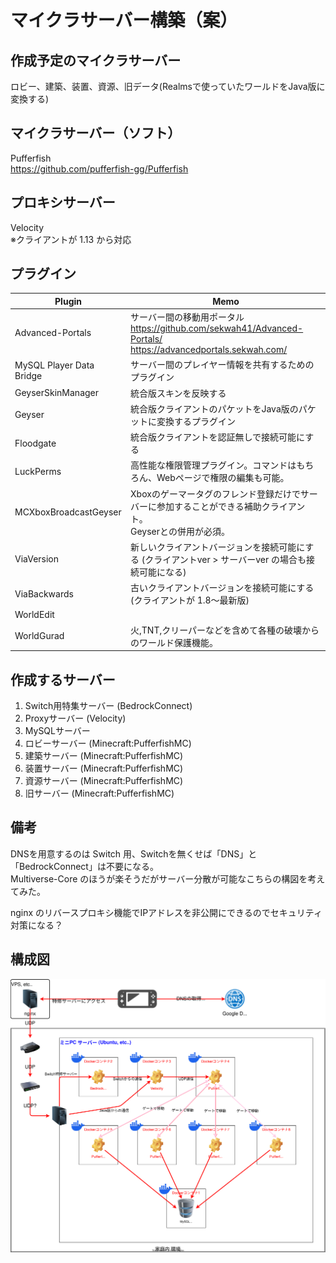 # マイクラサーバー構築（案）

## 作成予定のマイクラサーバー
ロビー、建築、装置、資源、旧データ(Realmsで使っていたワールドをJava版に変換する)

## マイクラサーバー（ソフト）
Pufferfish  
https://github.com/pufferfish-gg/Pufferfish

## プロキシサーバー
Velocity  
※クライアントが 1.13 から対応

## プラグイン
| Plugin                     | Memo                                                                                                           |
|----------------------------|----------------------------------------------------------------------------------------------------------------|
| Advanced-Portals           | サーバー間の移動用ポータル<br/>https://github.com/sekwah41/Advanced-Portals/<br/>https://advancedportals.sekwah.com/ |
| MySQL Player Data Bridge   | サーバー間のプレイヤー情報を共有するためのプラグイン                                                           |
| GeyserSkinManager          | 統合版スキンを反映する                                                                                         |
| Geyser                     | 統合版クライアントのパケットをJava版のパケットに変換するプラグイン                                             |
| Floodgate                  | 統合版クライアントを認証無しで接続可能にする                                                                   |
| LuckPerms                  | 高性能な権限管理プラグイン。コマンドはもちろん、Webページで権限の編集も可能。                                  |
| MCXboxBroadcastGeyser      | Xboxのゲーマータグのフレンド登録だけでサーバーに参加することができる補助クライアント。<br/>Geyserとの併用が必須。   |
| ViaVersion                 | 新しいクライアントバージョンを接続可能にする (クライアントver > サーバーver の場合も接続可能になる)            |
| ViaBackwards               | 古いクライアントバージョンを接続可能にする (クライアントが 1.8～最新版)                                        |
| WorldEdit                  |                                                                                                                |
| WorldGurad                 | 火,TNT,クリーパーなどを含めて各種の破壊からのワールド保護機能。                                                |

## 作成するサーバー
1. Switch用特集サーバー (BedrockConnect)
2. Proxyサーバー (Velocity)
3. MySQLサーバー
4. ロビーサーバー (Minecraft:PufferfishMC)
5. 建築サーバー (Minecraft:PufferfishMC)
6. 装置サーバー (Minecraft:PufferfishMC)
7. 資源サーバー (Minecraft:PufferfishMC)
8. 旧サーバー (Minecraft:PufferfishMC)

## 備考

DNSを用意するのは Switch 用、Switchを無くせば「DNS」と「BedrockConnect」は不要になる。  
Multiverse-Core のほうが楽そうだがサーバー分散が可能なこちらの構図を考えてみた。  
  
nginx のリバースプロキシ機能でIPアドレスを非公開にできるのでセキュリティ対策になる？  

## 構成図

![システム構成図](mc_servers.drawio.svg)
